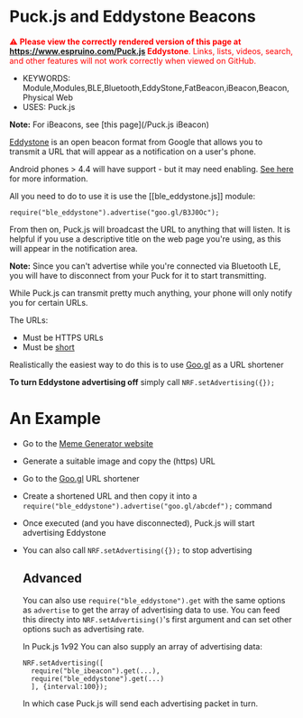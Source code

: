 <!--- Copyright (c) 2016 Gordon Williams, Pur3 Ltd. See the file LICENSE for copying permission. -->
Puck.js and Eddystone Beacons
=============================

<span style="color:red">:warning: **Please view the correctly rendered version of this page at https://www.espruino.com/Puck.js Eddystone**. Links, lists, videos, search, and other features will not work correctly when viewed on GitHub.</span>

* KEYWORDS: Module,Modules,BLE,Bluetooth,EddyStone,FatBeacon,iBeacon,Beacon,Physical Web
* USES: Puck.js

**Note:** For iBeacons, see [this page](/Puck.js iBeacon)

[Eddystone](https://github.com/google/eddystone) is an open beacon format from Google
that allows you to transmit a URL that will appear as a notification on
a user's phone.

Android phones > 4.4 will have support - but it may need enabling.
[See here](https://developers.google.com/beacons/) for more information.

All you need to do to use it is use the [[ble_eddystone.js]] module:

```
require("ble_eddystone").advertise("goo.gl/B3J0Oc");
```

From then on, Puck.js will broadcast the URL to anything that will listen. It
is helpful if you use a descriptive title on the web page you're using, as this
will appear in the notification area.

**Note:** Since you can't advertise while you're connected via Bluetooth LE,
you will have to disconnect from your Puck for it to start transmitting.

While Puck.js can transmit pretty much anything, your phone will
only notify you for certain URLs.

The URLs:

* Must be HTTPS URLs
* Must be [short](https://github.com/google/eddystone/tree/master/eddystone-url)

Realistically the easiest way to do this is to use [Goo.gl](https://goo.gl/) as a URL shortener

**To turn Eddystone advertising off** simply call `NRF.setAdvertising({});`

An Example
==========

* Go to the [Meme Generator website](https://imgflip.com/memegenerator)
* Generate a suitable image and copy the (https) URL
* Go to the [Goo.gl](https://goo.gl/) URL shortener
* Create a shortened URL and then copy it into a `require("ble_eddystone").advertise("goo.gl/abcdef");` command
* Once executed (and you have disconnected), Puck.js will start advertising Eddystone
* You can also call  `NRF.setAdvertising({});` to stop advertising


  Advanced
  --------

  You can also use `require("ble_eddystone").get` with the same options as
  `advertise` to get the array of advertising data to use. You can
  feed this directy into `NRF.setAdvertising()`'s first argument and
  can set other options such as advertising rate.

  In Puck.js 1v92 You can also supply an array of advertising data:

  ```
  NRF.setAdvertising([
    require("ble_ibeacon").get(...),
    require("ble_eddystone").get(...)
    ], {interval:100});
  ```

  In which case Puck.js will send each advertising packet in turn.
